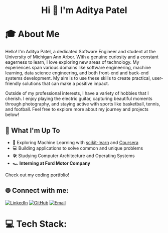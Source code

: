 <h1 align="center">Hi 👋 I'm Aditya Patel</h1>

# 🎓 About Me
Hello! I'm Aditya Patel, a dedicated Software Engineer and student at the University of Michigan Ann Arbor. With a genuine curiosity and a constant eagerness to learn, I love exploring new areas of technology. My experiences span various domains like software engineering, machine learning, data science engineering, and both front-end and back-end systems development. My aim is to use these skills to create practical, user-friendly solutions that can make a positive impact.

Outside of my professional interests, I have a variety of hobbies that I cherish. I enjoy playing the electric guitar, capturing beautiful moments through photography, and staying active with sports like basketball, tennis, and football. Feel free to explore more about my journey and projects below!

## 🚀 What I'm Up To

- 🤖 Exploring Machine Learning with [scikit-learn](https://scikit-learn.org/) and [Coursera](https://coursera.org)
- 💻 Building applications to solve common and unique problems
- 🛠️ Studying Computer Architecture and Operating Systems
- 🏎️ **Interning at Ford Motor Company**

Check out my [coding portfolio!](https://github.com/aspatel262)

## 🌐 Connect with me:
[![LinkedIn](https://img.shields.io/badge/LinkedIn-%230077B5.svg?logo=linkedin&logoColor=white)](https://www.linkedin.com/in/adityapatel953/)
[![GitHub](https://img.shields.io/badge/GitHub-%2312100E.svg?logo=github&logoColor=white)](https://github.com/aspatel262)
[![Email](https://img.shields.io/badge/Email-D14836?style=for-the-badge&logo=gmail&logoColor=white)](mailto:paditya@umich.edu)

# 💻 Tech Stack:
<!--
**aspatel262/aspatel262** is a ✨ _special_ ✨ repository because its `README.md` (this file) appears on your GitHub profile.

Here are some ideas to get you started:

- 🔭 I’m currently working on ...
- 🌱 I’m currently learning ...
- 👯 I’m looking to collaborate on ...
- 🤔 I’m looking for help with ...
- 💬 Ask me about ...
- 📫 How to reach me: ...
- 😄 Pronouns: ...
- ⚡ Fun fact: ...
-->

